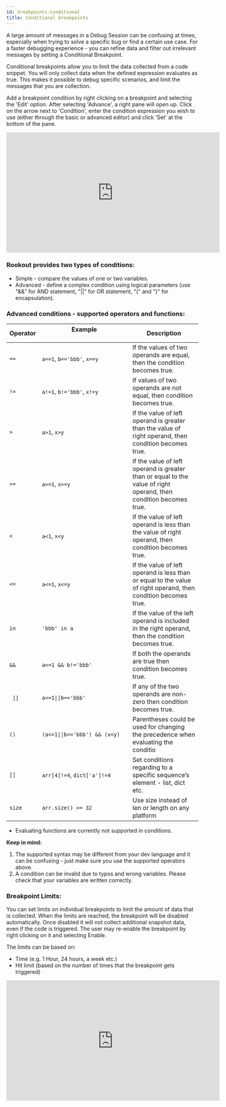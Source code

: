 ```yaml
---
id: breakpoints-conditional
title: Conditional breakpoints
---
```


A large amount of messages in a Debug Session can be confusing at times, especially when trying to solve a specific bug or find a certain use case. 
For a faster debugging experience - you can refine data and filter out irrelevant messages by setting a Conditional Breakpoint. 

Conditional breakpoints allow you to limit the data collected from a code snippet. You will only collect data when the defined expression evaluates as true.
This makes it possible to debug specific scenarios, and limit the messages that you are collection.

Add a breakpoint condition by right clicking on a breakpoint and selecting the 'Edit' option. After selecting 'Advance', a right pane will open up. Click on the arrow next to 'Condition', enter the condition expression you wish to use (either through the basic or advanced editor) and click 'Set' at the bottom of the pane.

<iframe width="560" height="315" src="https://www.youtube.com/embed/IkuvAH52PVA" frameborder="0" allow="autoplay; encrypted-media;" allowfullscreen></iframe>

### Rookout provides two types of conditions:
- Simple - compare the values of one or two variables.
- Advanced - define a complex condition using logical parameters (use "&&" for AND statement,  "||" for OR statement, "(" and ")" for encapsulation).

### Advanced conditions - supported operators and functions:

| Operator  | Example  &nbsp;&nbsp;&nbsp;&nbsp;&nbsp;&nbsp;&nbsp;&nbsp;&nbsp;&nbsp;&nbsp;&nbsp;&nbsp;&nbsp;&nbsp;&nbsp;&nbsp;&nbsp;&nbsp;&nbsp;&nbsp;&nbsp;&nbsp;&nbsp;&nbsp;&nbsp;&nbsp;&nbsp;&nbsp;&nbsp;&nbsp;&nbsp;&nbsp;&nbsp;&nbsp;&nbsp;&nbsp;&nbsp;&nbsp;&nbsp;&nbsp;&nbsp;&nbsp;&nbsp;&nbsp;&nbsp;&nbsp;&nbsp;&nbsp;&nbsp; | Description |
| ------------ | ----------------------- | ------------- |
| `==` | `a==1`, `b=='bbb'`, `x==y`  | 	If the values of two operands are equal, then the condition becomes true. |
| `!=` | `a!=1`, `b!='bbb'`, `x!=y`  |  If values of two operands are not equal, then condition becomes true. |
| `>` | `a>1`, `x>y`  | If the value of left operand is greater than the value of right operand, then condition becomes true. |
| `>=` | `a>=1`, `x>=y`  | If the value of left operand is greater than or equal to the value of right operand, then condition becomes true. |
| `<` | `a<1`, `x<y` | If the value of left operand is less than the value of right operand, then condition becomes true. |
| `<=` | `a<=1`, `x<=y` | If the value of left operand is less than or equal to the value of right operand, then condition becomes true. |
| `in` | `'bbb' in a` | If the value of the left operand is included in the right operand, then the condition becomes true. |
| `&&` | `a<=1 && b!='bbb'` |  If both the operands are true then condition becomes true. |
| <code> &#124;&#124;</code> | `a<=1`<code>&#124;&#124;</code>`b=='bbb'`  | If any of the two operands are non-zero then condition becomes true. |
| `()` | `(a<=1`<code>&#124;&#124;</code>`b=='bbb') && (x<y)` | Parentheses could be used for changing the precedence when evaluating the conditio |
| `[]` | `arr[4]!=4`, `dict['a']!=4`  | Set conditions regarding to a specific sequence’s element - list, dict etc. |
| `size` | `arr.size() >= 32` | Use size instead of len or length on any platform |


* Evaluating functions are currently not supported in conditions. 


**Keep in mind:** 
1. The supported syntax may be different from your dev language and it can be confusing - just make sure you use the supported operators above.  
2. A condition can be invalid due to typos and wrong variables. Please check that your variables are written correctly. 

### Breakpoint Limits:

You can set limits on individual breakpoints to limit the amount of data that is collected. When the limits are reached, the breakpoint will be disabled automatically. Once disabled it will not collect additional snapshot data, even if the code is triggered. The user may re-enable the breakpoint by right clicking on it and selecting Enable.

The limits can be based on:
- Time (e.g. 1 Hour, 24 hours, a week etc.)
- Hit limit (based on the number of times that the breakpoint gets triggered)

<iframe width="560" height="315" src="https://youtube.com/embed/nQGP8GUpWXY" frameborder="0" allow="autoplay; encrypted-media;" allowfullscreen></iframe>
